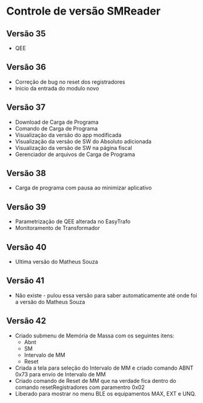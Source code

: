 # **Controle de versão SMReader**

## Versão 35
* QEE

## Versão 36
* Correção de bug no reset dos registradores
* Inicio da entrada do modulo novo

## Versão 37
* Download de Carga de Programa
* Comando de Carga de Programa
* Visualização da versão do app modificada
* Visualização da versão de SW do Absoluto adicionada
* Visualização da versão de SW na página fiscal
* Gerenciador de arquivos de Carga de Programa

## Versão 38
* Carga de programa com pausa ao minimizar aplicativo

## Versão 39
* Parametrização de QEE alterada no EasyTrafo
* Monitoramento de Transformador

## Versão 40
* Ultima versão do Matheus Souza

## Versão 41
* Não existe - pulou essa versão para saber automaticamente até onde foi a versão do Matheus Souza

## Versão 42
* Criado submenu de Memória de Massa com os seguintes itens:
  - Abnt
  - SM
  - Intervalo de MM
  - Reset
* Criada a tela para seleção do Intervalo de MM e criado comando ABNT 0x73 para envio de Intervalo de MM
* Criado comando de Reset de MM que na verdade fica dentro do comando resetRegistradores com paramentro 0x02
* Liberado para mostrar no menu BLE os equipamentos MAX, EXT e UNQ.
